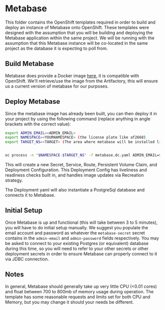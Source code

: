 # Metabase

This folder contains the OpenShift templates required in order to build and deploy an instance of Metabase onto OpenShift. These templates were designed with the assumption that you will be building and deploying the Metabase application within the same project. We will be running with the assumption that this Metabase instance will be co-located in the same project as the database it is expecting to poll from.

## Build Metabase

Metabase does provide a Docker image [here](https://hub.docker.com/r/metabase/metabase), it is compatible with OpenShift. We'll retrieve/use the image from the Artifactory, this will ensure us a current version of metabase for our purposes.

## Deploy Metabase

Since the metabase image has already been built, you can then deploy it in your project by using the following command (replace anything in angle brackets with the correct value):

``` sh
export ADMIN_EMAIL=<ADMIN_EMAIL>
export NAMESPACE=<YOURNAMESPACE> (the license plate like af2668)
export TARGET_NS=<TARGET> (The area where metabase will be installed like dev, test, prod, tools)


oc process -n "$NAMESPACE-$TARGET_NS" -f metabase.dc.yaml ADMIN_EMAIL=$ADMIN_EMAIL NAMESPACE=$NAMESPACE TARGET_NS=$TARGET_NS -o yaml | oc apply -n $NAMESPACE -f -
```

This will create a new Secret, Service, Route, Persistent Volume Claim, and Deployment Configuration. This Deployment Config has liveliness and readiness checks built in, and handles image updates via Recreation strategy.

The Deployment yaml will also instantiate a PostgreSql database and connects it to Metabase.

## Initial Setup

Once Metabase is up and functional (this will take between 3 to 5 minutes), you will have to do initial setup manually. We suggest you populate the email account and password as whatever the `metabase-secret` secret contains in the `admin-email` and `admin-password` fields respectively. You may be asked to connect to your existing Postgres (or equivalent) database during this time, so you will need to refer to your other secrets or other deployment secrets in order to ensure Metabase can properly connect to it via JDBC connection.

## Notes

In general, Metabase should generally take up very little CPU (<0.01 cores) and float between 700 to 800mb of memory usage during operation. The template has some reasonable requests and limits set for both CPU and Memory, but you may change it should your needs be different.
